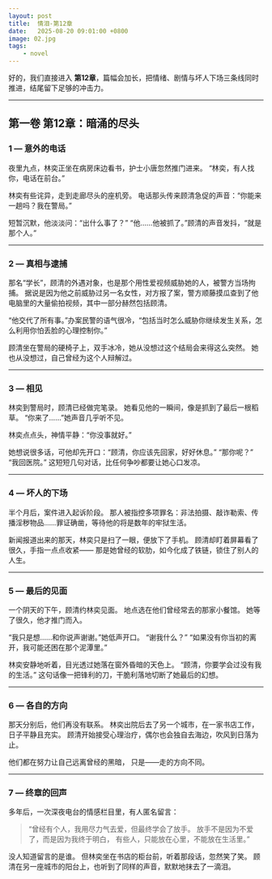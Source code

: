 ```yaml
---
layout: post
title:  情泪-第12章
date:   2025-08-20 09:01:00 +0800
image: 02.jpg
tags: 
    - novel
---
```


好的，我们直接进入 **第12章**，篇幅会加长，把情绪、剧情与坏人下场三条线同时推进，结尾留下足够的冲击力。

---

## **第一卷 第12章：暗涌的尽头**

### 1 — 意外的电话

夜里九点，林奕正坐在病房床边看书，护士小唐忽然推门进来。
“林奕，有人找你，电话在前台。”

林奕有些诧异，走到走廊尽头的座机旁。
电话那头传来顾清急促的声音：“你能来一趟吗？我在警局。”

短暂沉默，他淡淡问：“出什么事了？”
“他……他被抓了。”顾清的声音发抖，“就是那个人。”

---

### 2 — 真相与逮捕

那名“学长”，顾清的外遇对象，也是那个用性爱视频威胁她的人，被警方当场拘捕。
据说是因为他之前威胁过另一名女性，对方报了案，警方顺藤摸瓜查到了他电脑里的大量偷拍视频，其中一部分赫然包括顾清。

“他交代了所有事。”办案民警的语气很冷，“包括当时怎么威胁你继续发生关系，怎么利用你怕丢脸的心理控制你。”

顾清坐在警局的硬椅子上，双手冰冷，她从没想过这个结局会来得这么突然。
她也从没想过，自己曾经为这个人辩解过。

---

### 3 — 相见

林奕到警局时，顾清已经做完笔录。
她看见他的一瞬间，像是抓到了最后一根稻草。
“你来了……”她声音几乎听不见。

林奕点点头，神情平静：“你没事就好。”

她想说很多话，可他却先开口：“顾清，你应该先回家，好好休息。”
“那你呢？”
“我回医院。”
这短短几句对话，比任何争吵都要让她心口发凉。

---

### 4 — 坏人的下场

半个月后，案件进入起诉阶段。
那人被指控多项罪名：非法拍摄、敲诈勒索、传播淫秽物品……罪证确凿，等待他的将是数年的牢狱生活。

新闻报道出来的那天，林奕只是扫了一眼，便放下了手机。
顾清却盯着屏幕看了很久，手指一点点收紧——
那是她曾经的软肋，如今化成了铁链，锁住了别人的人生。

---

### 5 — 最后的见面

一个阴天的下午，顾清约林奕见面。
地点选在他们曾经常去的那家小餐馆。
她等了很久，他才推门而入。

“我只是想……和你说声谢谢。”她低声开口。
“谢我什么？”
“如果没有你当初的离开，我可能还困在那个泥潭里。”

林奕安静地听着，目光透过她落在窗外昏暗的天色上。
“顾清，你要学会过没有我的生活。”
这句话像一把锋利的刀，干脆利落地切断了她最后的幻想。

---

### 6 — 各自的方向

那天分别后，他们再没有联系。
林奕出院后去了另一个城市，在一家书店工作，日子平静且充实。
顾清开始接受心理治疗，偶尔也会独自去海边，吹风到日落为止。

他们都在努力让自己远离曾经的黑暗，
只是——走的方向不同。

---

### 7 — 终章的回声

多年后，一次深夜电台的情感栏目里，有人匿名留言：

> “曾经有个人，我用尽力气去爱，但最终学会了放手。
> 放手不是因为不爱了，而是因为我终于明白，
> 有些人，只能放在心里，不能放在生活里。”

没人知道留言的是谁。
但林奕坐在书店的柜台前，听着那段话，忽然笑了笑。
顾清在另一座城市的阳台上，也听到了同样的声音，默默地抹去了一滴泪。

<THE END>